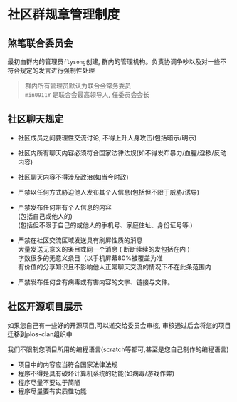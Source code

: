 # 社区群规章管理制度

## 煞笔联合委员会

最初由群内的管理员`flysong`创建, 群内的管理机构。负责协调争吵以及对一些不符合规定的发言进行强制性处理

> 群内所有管理员默认为联合会常务委员 \
> `min0911Y` 是联合会最高领导人, 任委员会会长

## 社区聊天规定

* 社区成员之间要理性交流讨论, 不得上升人身攻击(包括暗示/明示)
* 社区内所有聊天内容必须符合国家法律法规(如不得发布暴力/血腥/淫秽/反动内容)
* 社区聊天内容不得涉及政治(如当今时政)
* 严禁以任何方式胁迫他人发布其个人信息(包括但不限于威胁/诱导)
* 严禁发布任何带有个人信息的内容 \
    (包括自己或他人的) \
    (包括但不限于自己的或他人的手机号、家庭住址、身份证号等.)

* 严禁在社区交流区域发送具有刷屏性质的消息 \
    大量发送无意义的条目或同一个消息 ( 断断续续的发包括在内 ) \
    字数很多的无意义条目（以手机屏幕80%被覆盖为准 \
    有价值的分享知识且不影响他人正常聊天交流的情况下不在此条范围内

* 严禁发布任何含有病毒或有害内容的文字、链接与文件。

## 社区开源项目展示

如果您自己有一些好的开源项目,可以递交给委员会审核, 审核通过后会将您的项目迁移到plos-clan组织中

我们不限制您项目所用的编程语言(scratch等都可,甚至是您自己制作的编程语言)

* 项目中的内容应当符合国家法律法规
* 程序不得是具有破坏计算机系统的功能(如病毒/游戏作弊)
* 程序尽量不要过于简陋
* 程序尽量要有实质性功能